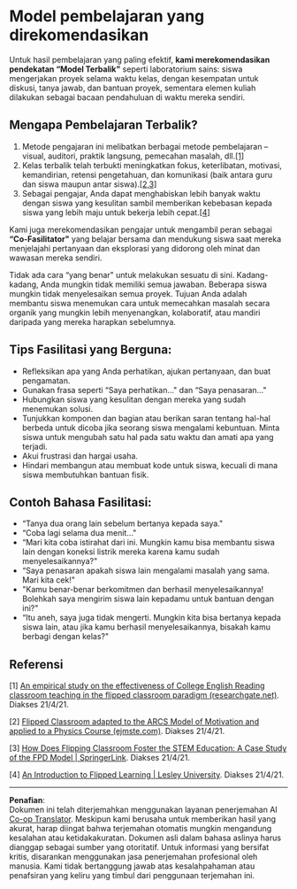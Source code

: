 <!--
CO_OP_TRANSLATOR_METADATA:
{
  "original_hash": "012bbd19f13171be32ac9ba21d4186c2",
  "translation_date": "2025-08-27T22:25:35+00:00",
  "source_file": "recommended-learning-model.md",
  "language_code": "id"
}
-->
# Model pembelajaran yang direkomendasikan

Untuk hasil pembelajaran yang paling efektif, **kami merekomendasikan pendekatan “Model Terbalik"** seperti laboratorium sains: siswa mengerjakan proyek selama waktu kelas, dengan kesempatan untuk diskusi, tanya jawab, dan bantuan proyek, sementara elemen kuliah dilakukan sebagai bacaan pendahuluan di waktu mereka sendiri.

## Mengapa Pembelajaran Terbalik?

1. Metode pengajaran ini melibatkan berbagai metode pembelajaran – visual, auditori, praktik langsung, pemecahan masalah, dll.[[1]](../..)
2. Kelas terbalik telah terbukti meningkatkan fokus, keterlibatan, motivasi, kemandirian, retensi pengetahuan, dan komunikasi (baik antara guru dan siswa maupun antar siswa).[[2,3]](../..)
3. Sebagai pengajar, Anda dapat menghabiskan lebih banyak waktu dengan siswa yang kesulitan sambil memberikan kebebasan kepada siswa yang lebih maju untuk bekerja lebih cepat.[[4]](../..)

Kami juga merekomendasikan pengajar untuk mengambil peran sebagai **“Co-Fasilitator"** yang belajar bersama dan mendukung siswa saat mereka menjelajahi pertanyaan dan eksplorasi yang didorong oleh minat dan wawasan mereka sendiri.

Tidak ada cara “yang benar" untuk melakukan sesuatu di sini. Kadang-kadang, Anda mungkin tidak memiliki semua jawaban. Beberapa siswa mungkin tidak menyelesaikan semua proyek. Tujuan Anda adalah membantu siswa menemukan cara untuk memecahkan masalah secara organik yang mungkin lebih menyenangkan, kolaboratif, atau mandiri daripada yang mereka harapkan sebelumnya.

## Tips Fasilitasi yang Berguna:

* Refleksikan apa yang Anda perhatikan, ajukan pertanyaan, dan buat pengamatan.
* Gunakan frasa seperti “Saya perhatikan…" dan “Saya penasaran…"
* Hubungkan siswa yang kesulitan dengan mereka yang sudah menemukan solusi.
* Tunjukkan komponen dan bagian atau berikan saran tentang hal-hal berbeda untuk dicoba jika seorang siswa mengalami kebuntuan. Minta siswa untuk mengubah satu hal pada satu waktu dan amati apa yang terjadi.
* Akui frustrasi dan hargai usaha.
* Hindari membangun atau membuat kode untuk siswa, kecuali di mana siswa membutuhkan bantuan fisik.

## Contoh Bahasa Fasilitasi:

* “Tanya dua orang lain sebelum bertanya kepada saya."
* “Coba lagi selama dua menit…"
* “Mari kita coba istirahat dari ini. Mungkin kamu bisa membantu siswa lain dengan koneksi listrik mereka karena kamu sudah menyelesaikannya?"
* “Saya penasaran apakah siswa lain mengalami masalah yang sama. Mari kita cek!"
* "Kamu benar-benar berkomitmen dan berhasil menyelesaikannya! Bolehkah saya mengirim siswa lain kepadamu untuk bantuan dengan ini?"
* “Itu aneh, saya juga tidak mengerti. Mungkin kita bisa bertanya kepada siswa lain, atau jika kamu berhasil menyelesaikannya, bisakah kamu berbagi dengan kelas?"

## Referensi

[1] [An empirical study on the effectiveness of College English Reading classroom teaching in the flipped classroom paradigm (researchgate.net)](https://www.researchgate.net/publication/322264495_An_empirical_study_on_the_effectiveness_of_College_English_Reading_classroom_teaching_in_the_flipped_classroom_paradigm). Diakses 21/4/21.

[2] [Flipped Classroom adapted to the ARCS Model of Motivation and applied to a Physics Course (ejmste.com)](https://www.ejmste.com/article/flipped-classroom-adapted-to-the-arcs-model-of-motivation-and-applied-to-a-physics-course-4562). Diakses 21/4/21.

[3] [How Does Flipping Classroom Foster the STEM Education: A Case Study of the FPD Model | SpringerLink](https://link.springer.com/article/10.1007/s10758-020-09443-9). Diakses 21/4/21.

[4] [An Introduction to Flipped Learning | Lesley University](https://lesley.edu/article/an-introduction-to-flipped-learning#:~:text=An%20Introduction%20to%20Flipped%20Learning.%20Flipped%20learning%20is,advancements%20in%20the%20modern%20classroom%20is%20flipped%20learning.). Diakses 21/4/21.

---

**Penafian**:  
Dokumen ini telah diterjemahkan menggunakan layanan penerjemahan AI [Co-op Translator](https://github.com/Azure/co-op-translator). Meskipun kami berusaha untuk memberikan hasil yang akurat, harap diingat bahwa terjemahan otomatis mungkin mengandung kesalahan atau ketidakakuratan. Dokumen asli dalam bahasa aslinya harus dianggap sebagai sumber yang otoritatif. Untuk informasi yang bersifat kritis, disarankan menggunakan jasa penerjemahan profesional oleh manusia. Kami tidak bertanggung jawab atas kesalahpahaman atau penafsiran yang keliru yang timbul dari penggunaan terjemahan ini.